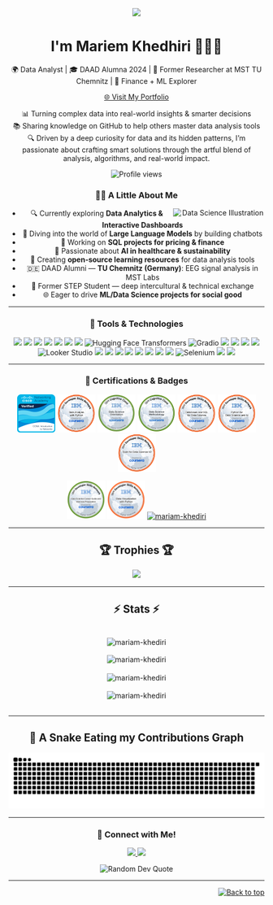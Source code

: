 <p align="center">
  <img src="https://readme-typing-svg.demolab.com/?lines=Hello,+Fellow+Explorer!&center=true&size=30&color=58A6FF">
</p>

<h1 align="center">I'm Mariem Khedhiri 👩🏻‍💻</h1>

<p align="center">
  🌍 Data Analyst | 🎓 DAAD Alumna 2024  | 🔬 Former Researcher at MST TU Chemnitz  | 🧠 Finance + ML Explorer
</p>
<p align="center">
  <a href="https://mariam-khediri.github.io/Html/home.html" target="_blank">
    🌐 Visit My Portfolio
  </a>
</p>


<p align="center">
  📊 Turning complex data into real-world insights & smarter decisions<br>
  📚 Sharing knowledge on GitHub to help others master data analysis tools<br>
  🔍 Driven by a deep curiosity for data and its hidden patterns, I’m passionate about crafting smart solutions through the artful blend of analysis, algorithms, and real-world impact.
</p>



<div align="center">
  
![Profile views](https://komarev.com/ghpvc/?username=MariamKhedhiri)  



### 👩‍💻 A Little About Me 

<img align="right" src="https://github.com/7oSkaaa/7oSkaaa/blob/main/Images/Right_Side.gif?raw=true" width="180px" alt="Data Science Illustration"/>

- 🔍 Currently exploring **Data Analytics & Interactive Dashboards**
- 💬 Diving into the world of **Large Language Models** by building chatbots
- 💸 Working on **SQL projects for pricing & finance**
- 🧠 Passionate about **AI in healthcare & sustainability**
- 📖 Creating **open-source learning resources** for data analysis tools
- 🇩🇪 DAAD Alumni — **TU Chemnitz (Germany)**: EEG signal analysis in MST Labs
- 🤝 Former STEP Student — deep intercultural & technical exchange
- 🌐 Eager to drive **ML/Data Science projects for social good**
<!-- - working on IBM data science professional certificate -->

---

### 🚀 Tools & Technologies

<p align="center">
  <!-- Languages & Data -->
  <img src="https://cdn.jsdelivr.net/gh/devicons/devicon/icons/python/python-original.svg" width="40" />
  <img src="https://cdn.jsdelivr.net/gh/devicons/devicon/icons/mysql/mysql-original-wordmark.svg" width="40" />
  <img src="https://cdn.jsdelivr.net/gh/devicons/devicon/icons/pandas/pandas-original.svg" width="40" />
  <img src="https://cdn.jsdelivr.net/gh/devicons/devicon/icons/numpy/numpy-original.svg" width="40" />
  <img src="https://upload.wikimedia.org/wikipedia/commons/0/05/Scikit_learn_logo_small.svg" width="40" />
  <img src="https://www.vectorlogo.zone/logos/pytorch/pytorch-icon.svg" width="40" />
  <img src="https://upload.wikimedia.org/wikipedia/commons/2/2d/Tensorflow_logo.svg" width="40" />

  <!-- LLM / NLP -->
  <img src="https://huggingface.co/front/assets/huggingface_logo-noborder.svg" width="40" title="Hugging Face Transformers" />
  <img src="https://gradio.app/assets/Gradio-Horizontal-Logo-Small.svg" width="100" title="Gradio" />

  <!-- Viz Tools -->
  <img src="https://matplotlib.org/_static/logo2_compressed.svg" width="40" />
  <img src="https://upload.wikimedia.org/wikipedia/commons/8/8a/Plotly-logo.png" width="40" />
  <img src="https://voila.readthedocs.io/en/stable/_static/voila-logo.svg" width="40" />
  <img src="https://www.vectorlogo.zone/logos/microsoft_powerbi/microsoft_powerbi-icon.svg" width="40" />
  <img src="https://lookerstudio.google.com/favicon.ico" width="40" title="Looker Studio" />



  <!-- Signal Processing -->
  <img src="https://cdn.worldvectorlogo.com/logos/matlab.svg" width="40" />

  <!-- Web & Low-level -->
  <img src="https://cdn.jsdelivr.net/gh/devicons/devicon/icons/c/c-original.svg" width="40" />
  <img src="https://cdn.jsdelivr.net/gh/devicons/devicon/icons/cplusplus/cplusplus-original.svg" width="40" />
  <img src="https://cdn.jsdelivr.net/gh/devicons/devicon/icons/java/java-original.svg" width="40" />
  <img src="https://cdn.jsdelivr.net/gh/devicons/devicon/icons/javascript/javascript-original.svg" width="40" />
  <img src="https://cdn.jsdelivr.net/gh/devicons/devicon/icons/html5/html5-original.svg" width="40" />
  <img src="https://cdn.jsdelivr.net/gh/devicons/devicon/icons/css3/css3-original.svg" width="40" />
  <img src="https://cdn.jsdelivr.net/gh/devicons/devicon/icons/php/php-original.svg" width="40" />
 <!--  <img src="https://scrapy.org/img/scrapylogo.png" width="40" title="Scrapy" />  -->
  <img src="https://www.selenium.dev/images/selenium_logo_square_green.png" width="40" title="Selenium" />
  <!--  <img src="https://playwright.dev/img/playwright-logo.svg" width="40" title="Playwright" />  -->

  <!-- Others -->
  <img src="https://cdn.jsdelivr.net/gh/devicons/devicon/icons/linux/linux-original.svg" width="40" />
  <img src="https://cdn.jsdelivr.net/gh/devicons/devicon/icons/github/github-original.svg" width="40" />
</p>

---
### 📛 Certifications & Badges
<p align="center"> 
  <a href="https://www.credly.com/users/mariam-khedhiri/"><img src="CCNAITN__1_.png" alt="mariam-khediri" width="75" height="75"/></a>
  <a href="https://www.credly.com/users/mariam-khedhiri/"><img src="Data Analysis with python.png" alt="mariam-khediri" width="75" height="75"/></a>
  <a href="https://www.credly.com/users/mariam-khedhiri/"><img src="Data Science Orientation.png" alt="mariam-khediri" width="75" height="75"/></a>
  <a href="https://www.credly.com/users/mariam-khedhiri/"><img src="Data_Science_Methodology_Foundational.png" alt="mariam-khediri" width="75" height="75"/></a>
  <a href="https://www.credly.com/users/mariam-khedhiri/"><img src="Databases and SQL for Data Science.png" alt="mariam-khediri" width="75" height="75"/></a>
  <a href="https://www.credly.com/users/mariam-khedhiri/"><img src="Python for Data Science and AI.png" alt="mariam-khediri" width="75" height="75"/></a>
  <a href="https://www.credly.com/users/mariam-khedhiri/"><img src="Tools for Data Science.png" alt="mariam-khediri" width="75" height="75"/></a>
	
  <a href="https://www.credly.com/users/mariam-khedhiri/"><img src="Data Scientist Career Guide and Interview Preparation.png" alt="mariam-khediri" width="75" height="75"/></a>
  <a href="https://www.credly.com/users/mariam-khedhiri/"><img src="Data Visualization with Python.png" alt="mariam-khediri" width="75" height="75"/></a>
  <a href="https://www.credly.com/users/mariam-khedhiri/"><img src="Machine Learning with Python (V2).png" alt="mariam-khediri" width="75" height="75"/></a>

</p> 


---


<!-- github profile trophies     -->
<h2 align="center">🏆 Trophies 🏆</h2>
<p align="center">
  <a href="https://github.com/ryo-ma/github-profile-trophy"><img src="https://github-profile-trophy.vercel.app/?username=mariam-khediri&&theme=onedark&row=2&column=4" /></a>    

 

</p>


---
<h2 align="center">⚡ Stats ⚡</h2>
<br/>
<!-- github streak stats -->
<div align=center>
  <img align="center" src="https://github-readme-streak-stats.herokuapp.com/?user=mariam-khediri&theme=radical" alt="mariam-khediri" />
<br/> <br/>
   <!-- activity graph -->
   <img src="https://github-readme-activity-graph.vercel.app/graph?username=mariam-khediri&bg_color=141321&color=f8d847&line=a9fef7&point=87cbc5&area_color=a9fef7&title_color=fe428e&area=true" alt="mariam-khediri" />
<br>
<br>
     <!-- github stats -->
  <img align="center" src="https://github-readme-stats.vercel.app/api?username=mariam-khediri&show_icons=true&locale=en&theme=radical" alt="mariam-khediri" />
  <br/><br/>
  <!-- github top languages -->
 <img align="center" src="https://github-readme-stats.vercel.app/api/top-langs?username=mariam-khediri&show_icons=true&locale=en&layout=compact&&theme=radical" alt="mariam-khediri" />
</div>
<br/>

---

## 🐍 A Snake Eating my Contributions Graph
	
<p align = "center">
	<img src = "https://github.com/7oSkaaa/7oSkaaa/blob/output/github-contribution-grid-snake.svg?" alt = "Snake Game"/>
</p>

 ---

### 💬 Connect with Me!

<p align="center">
  <a href="https://www.linkedin.com/in/mariem-khediri/" target="_blank">
    <img src="https://img.icons8.com/color/48/linkedin.png" width="40"/>
  </a>
  <a href="mailto:mariamkhediri1@gmail.com" target="_blank">
    <img src="https://img.icons8.com/color/48/gmail-new.png" width="40"/>
  </a>
</p>


<!-- random quote -->
<p align="center">
  <img src="https://quotes-github-readme.vercel.app/api?type=horizontal&theme=radical" alt="Random Dev Quote" />
</p>

 <hr/>




<p align="right">
  <a href="#top">
    <img src="https://img.shields.io/badge/Back%20to%20Top-↑-blue" alt="Back to top" />
  </a>
</p>
